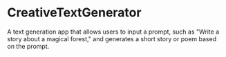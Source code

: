 # CreativeTextGenerator
A text generation app that allows users to input a prompt, such as "Write a story about a magical forest," and generates a short story or poem based on the prompt.
